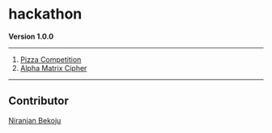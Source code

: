 # hackathon
**Version 1.0.0**

---
1. [Pizza Competition](https://github.com/Niranjan2054/hackathon/blob/master/arjun%20and%20sara.C)
2. [Alpha Matrix Cipher](https://github.com/Niranjan2054/hackathon/blob/master/alphamatrixCipher.C)
---
## Contributor
[Niranjan Bekoju](https://github.com/Niranjan2054)
